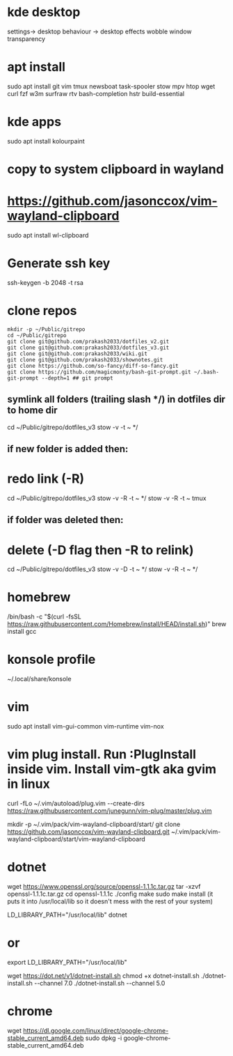 # kde desktop
settings-> desktop behaviour -> desktop effects
wobble window
transparency

# apt install
sudo apt install git vim tmux newsboat task-spooler stow mpv htop wget curl fzf w3m surfraw rtv bash-completion hstr build-essential
# kde apps
sudo apt install kolourpaint

# copy to system clipboard in wayland
# https://github.com/jasonccox/vim-wayland-clipboard
sudo apt install wl-clipboard

# Generate ssh key
ssh-keygen -b 2048 -t rsa

# clone repos
    mkdir -p ~/Public/gitrepo
    cd ~/Public/gitrepo
    git clone git@github.com/prakash2033/dotfiles_v2.git
    git clone git@github.com:prakash2033/dotfiles_v3.git
    git clone git@github.com:prakash2033/wiki.git
    git clone git@github.com/prakash2033/shownotes.git
    git clone https://github.com/so-fancy/diff-so-fancy.git
    git clone https://github.com/magicmonty/bash-git-prompt.git ~/.bash-git-prompt --depth=1 ## git prompt

## symlink all folders (trailing slash */) in dotfiles dir to home dir
cd ~/Public/gitrepo/dotfiles_v3
stow -v -t ~ */

## if new folder is added then:
# redo link (-R)
cd ~/Public/gitrepo/dotfiles_v3
stow -v -R -t ~ */
stow -v -R -t ~ tmux

## if folder was deleted then:
# delete (-D flag then -R to relink)
cd ~/Public/gitrepo/dotfiles_v3
stow -v -D -t ~ */
stow -v -R -t ~ */

# homebrew
/bin/bash -c "$(curl -fsSL https://raw.githubusercontent.com/Homebrew/install/HEAD/install.sh)"
brew install gcc

# konsole profile
~/.local/share/konsole

# vim
sudo apt install  vim-gui-common vim-runtime vim-nox
# vim plug install. Run :PlugInstall inside vim. Install vim-gtk aka gvim in linux
curl -fLo ~/.vim/autoload/plug.vim --create-dirs \
https://raw.githubusercontent.com/junegunn/vim-plug/master/plug.vim

mkdir -p ~/.vim/pack/vim-wayland-clipboard/start/
git clone https://github.com/jasonccox/vim-wayland-clipboard.git ~/.vim/pack/vim-wayland-clipboard/start/vim-wayland-clipboard

# dotnet
wget https://www.openssl.org/source/openssl-1.1.1c.tar.gz
tar -xzvf openssl-1.1.1c.tar.gz
cd openssl-1.1.1c
./config
make
sudo make install (it puts it into /usr/local/lib so it doesn't mess with the rest of your system)

LD_LIBRARY_PATH="/usr/local/lib" dotnet
# or
export LD_LIBRARY_PATH="/usr/local/lib"


wget https://dot.net/v1/dotnet-install.sh
chmod +x dotnet-install.sh
./dotnet-install.sh --channel 7.0
./dotnet-install.sh --channel 5.0

# chrome
wget https://dl.google.com/linux/direct/google-chrome-stable_current_amd64.deb
sudo dpkg -i google-chrome-stable_current_amd64.deb
